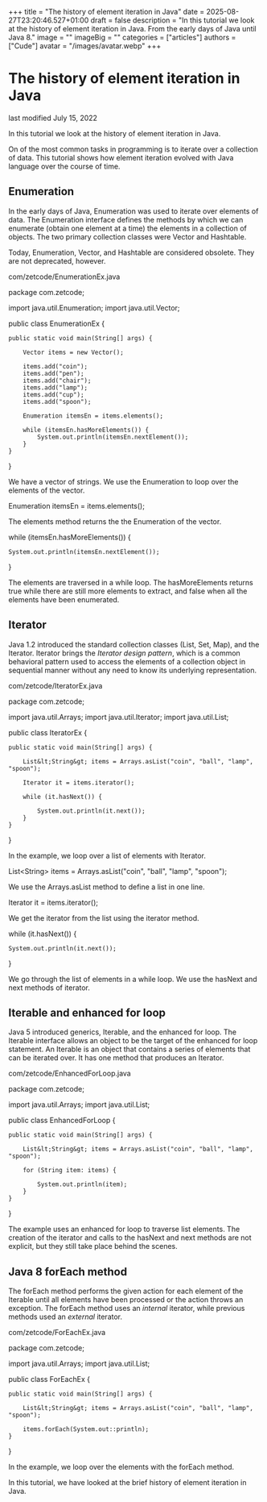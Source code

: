 +++
title = "The history of element iteration in Java"
date = 2025-08-27T23:20:46.527+01:00
draft = false
description = "In this tutorial we look at the history
of element iteration in Java. From the early days of Java until Java 8."
image = ""
imageBig = ""
categories = ["articles"]
authors = ["Cude"]
avatar = "/images/avatar.webp"
+++

# The history of element iteration in Java

last modified July 15, 2022

In this tutorial we look at the history of element iteration in Java.

On of the most common tasks in programming is to iterate over a collection of
data. This tutorial shows how element iteration evolved with Java language over
the course of time.

## Enumeration

In the early days of Java, Enumeration was used to iterate over
elements of data. The Enumeration interface defines the methods by
which we can enumerate (obtain one element at a time) the elements in a
collection of objects. The two primary collection classes were
Vector and Hashtable.

Today, Enumeration, Vector, and Hashtable
are considered obsolete. They are not deprecated, however.

com/zetcode/EnumerationEx.java
  

package com.zetcode;

import java.util.Enumeration;
import java.util.Vector;

public class EnumerationEx {

    public static void main(String[] args) {

        Vector items = new Vector();

        items.add("coin");
        items.add("pen");
        items.add("chair");
        items.add("lamp");
        items.add("cup");
        items.add("spoon");
        
        Enumeration itemsEn = items.elements();

        while (itemsEn.hasMoreElements()) {
            System.out.println(itemsEn.nextElement());
        }
    }
}

We have a vector of strings. We use the Enumeration to 
loop over the elements of the vector.

Enumeration itemsEn = items.elements();

The elements method returns the the Enumeration
of the vector.

while (itemsEn.hasMoreElements()) {

    System.out.println(itemsEn.nextElement());
}

The elements are traversed in a while loop. The hasMoreElements 
returns true while there are still more elements to extract, 
and false when all the elements have been enumerated.

## Iterator

Java 1.2 introduced the standard collection classes (List, Set, 
Map), and the Iterator. Iterator brings the 
*Iterator design pattern*, which is a common behavioral pattern used to
access the elements of a collection object in sequential manner without any need
to know its underlying representation.

com/zetcode/IteratorEx.java
  

package com.zetcode;

import java.util.Arrays;
import java.util.Iterator;
import java.util.List;

public class IteratorEx {

    public static void main(String[] args) {
        
        List&lt;String&gt; items = Arrays.asList("coin", "ball", "lamp", "spoon");
        
        Iterator it = items.iterator();
        
        while (it.hasNext()) {
            
            System.out.println(it.next());
        }
    }
}

In the example, we loop over a list of elements with Iterator.

List&lt;String&gt; items = Arrays.asList("coin", "ball", "lamp", "spoon");

We use the Arrays.asList method to define a list in one line.

Iterator it = items.iterator();

We get the iterator from the list using the iterator method.

while (it.hasNext()) {
    
    System.out.println(it.next());
}

We go through the list of elements in a while loop. We use the hasNext
and next methods of iterator.

## Iterable and enhanced for loop

Java 5 introduced generics, Iterable, and the enhanced for loop.
The Iterable interface allows an object to be the target of the
enhanced for loop statement. An Iterable is an object that contains
a series of elements that can be iterated over. It has one method that produces
an Iterator.

com/zetcode/EnhancedForLoop.java
  

package com.zetcode;

import java.util.Arrays;
import java.util.List;

public class EnhancedForLoop {

    public static void main(String[] args) {
        
        List&lt;String&gt; items = Arrays.asList("coin", "ball", "lamp", "spoon");
        
        for (String item: items) {
            
            System.out.println(item);
        }
    }
}

The example uses an enhanced for loop to traverse list elements. The creation of
the iterator and calls to the hasNext and next methods
are not explicit, but they still take place behind the scenes. 

## Java 8 forEach method

The forEach method performs the given action for each element of
the Iterable until all elements have been processed or the action
throws an exception. The forEach method uses an *internal*
iterator, while previous methods used an *external* iterator.

com/zetcode/ForEachEx.java
  

package com.zetcode;

import java.util.Arrays;
import java.util.List;

public class ForEachEx {

    public static void main(String[] args) {

        List&lt;String&gt; items = Arrays.asList("coin", "ball", "lamp", "spoon");
        
        items.forEach(System.out::println);
    }
}

In the example, we loop over the elements with the forEach method.

In this tutorial, we have looked at the brief history of element iteration
in Java.